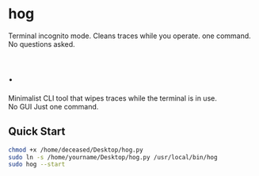 # hog
Terminal incognito mode. Cleans traces while you operate. one command. No questions asked.
# .

Minimalist CLI tool that wipes traces while the terminal is in use.  
No GUI Just one command.

## Quick Start

```bash
chmod +x /home/deceased/Desktop/hog.py
sudo ln -s /home/yourname/Desktop/hog.py /usr/local/bin/hog
sudo hog --start

